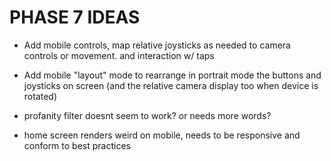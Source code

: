 # PHASE 7 IDEAS

- Add mobile controls, map relative joysticks as needed to camera controls or movement. and interaction w/ taps

- Add mobile "layout" mode to rearrange in portrait mode the buttons and joysticks on screen (and the relative camera display too when device is rotated)

- profanity filter doesnt seem to work? or needs more words?

- home screen renders weird on mobile, needs to be responsive and conform to best practices
